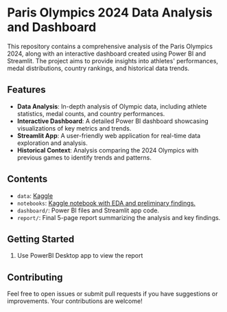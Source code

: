 # Paris Olympics 2024 Data Analysis and Dashboard

This repository contains a comprehensive analysis of the Paris Olympics 2024, along with an interactive dashboard created using Power BI and Streamlit. The project aims to provide insights into athletes' performances, medal distributions, country rankings, and historical data trends.

## Features

- **Data Analysis**: In-depth analysis of Olympic data, including athlete statistics, medal counts, and country performances.
- **Interactive Dashboard**: A detailed Power BI dashboard showcasing visualizations of key metrics and trends.
- **Streamlit App**: A user-friendly web application for real-time data exploration and analysis.
- **Historical Context**: Analysis comparing the 2024 Olympics with previous games to identify trends and patterns.

## Contents

- `data`: [Kaggle](https://www.kaggle.com/datasets/piterfm/paris-2024-olympic-summer-games/data)
- `notebooks`: [Kaggle notebook with EDA and preliminary findings.](https://www.kaggle.com/code/niharikakhanna/paris-olympics-analysis)
- `dashboard/`: Power BI files and Streamlit app code.
- `report/`: Final 5-page report summarizing the analysis and key findings.

## Getting Started

1. Use PowerBI Desktop app to view the report

## Contributing

Feel free to open issues or submit pull requests if you have suggestions or improvements. Your contributions are welcome!
